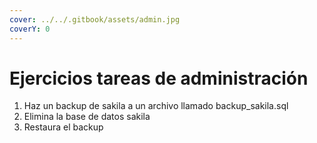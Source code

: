 ```yaml
---
cover: ../../.gitbook/assets/admin.jpg
coverY: 0
---
```


# Ejercicios tareas de administración

1. Haz un backup de sakila a un archivo llamado backup\_sakila.sql
2. Elimina la base de datos sakila
3. Restaura el backup
